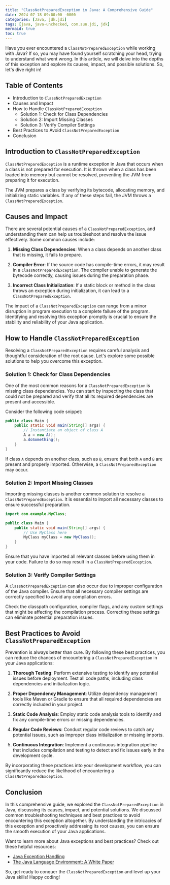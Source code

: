 ```yaml
---
title: "ClassNotPreparedException in Java: A Comprehensive Guide"
date: 2024-07-18 09:00:00 -0000
categories: [Java, jdk.jdi]
tags: [java, java-unchecked, com.sun.jdi, jdk]
mermaid: true
toc: true
---
```



Have you ever encountered a `ClassNotPreparedException` while working with Java? If so, you may have found yourself scratching your head, trying to understand what went wrong. In this article, we will delve into the depths of this exception and explore its causes, impact, and possible solutions. So, let's dive right in!

## Table of Contents
- Introduction to `ClassNotPreparedException`
- Causes and Impact
- How to Handle `ClassNotPreparedException`
    - Solution 1: Check for Class Dependencies
    - Solution 2: Import Missing Classes
    - Solution 3: Verify Compiler Settings
- Best Practices to Avoid `ClassNotPreparedException`
- Conclusion

## Introduction to `ClassNotPreparedException`
`ClassNotPreparedException` is a runtime exception in Java that occurs when a class is not prepared for execution. It is thrown when a class has been loaded into memory but cannot be resolved, preventing the JVM from preparing it for execution.

The JVM prepares a class by verifying its bytecode, allocating memory, and initializing static variables. If any of these steps fail, the JVM throws a `ClassNotPreparedException`.

## Causes and Impact
There are several potential causes of a `ClassNotPreparedException`, and understanding them can help us troubleshoot and resolve the issue effectively. Some common causes include:

1. **Missing Class Dependencies**: When a class depends on another class that is missing, it fails to prepare.

2. **Compiler Error**: If the source code has compile-time errors, it may result in a `ClassNotPreparedException`. The compiler unable to generate the bytecode correctly, causing issues during the preparation phase.

3. **Incorrect Class Initialization**: If a static block or method in the class throws an exception during initialization, it can lead to a `ClassNotPreparedException`.

The impact of a `ClassNotPreparedException` can range from a minor disruption in program execution to a complete failure of the program. Identifying and resolving this exception promptly is crucial to ensure the stability and reliability of your Java application.

## How to Handle `ClassNotPreparedException`
Resolving a `ClassNotPreparedException` requires careful analysis and thoughtful consideration of the root cause. Let's explore some possible solutions to help you overcome this exception.

### Solution 1: Check for Class Dependencies
One of the most common reasons for a `ClassNotPreparedException` is missing class dependencies. You can start by inspecting the class that could not be prepared and verify that all its required dependencies are present and accessible.

Consider the following code snippet:

```java
public class Main {
    public static void main(String[] args) {
        // Instantiate an object of class A
        A a = new A();
        a.doSomething();
    }
}
```

If class `A` depends on another class, such as `B`, ensure that both `A` and `B` are present and properly imported. Otherwise, a `ClassNotPreparedException` may occur.

### Solution 2: Import Missing Classes
Importing missing classes is another common solution to resolve a `ClassNotPreparedException`. It is essential to import all necessary classes to ensure successful preparation.

```java
import com.example.MyClass;

public class Main {
    public static void main(String[] args) {
        // Use MyClass here
        MyClass myClass = new MyClass();
    }
}
```

Ensure that you have imported all relevant classes before using them in your code. Failure to do so may result in a `ClassNotPreparedException`.

### Solution 3: Verify Compiler Settings
A `ClassNotPreparedException` can also occur due to improper configuration of the Java compiler. Ensure that all necessary compiler settings are correctly specified to avoid any compilation errors.

Check the classpath configuration, compiler flags, and any custom settings that might be affecting the compilation process. Correcting these settings can eliminate potential preparation issues.

## Best Practices to Avoid `ClassNotPreparedException`
Prevention is always better than cure. By following these best practices, you can reduce the chances of encountering a `ClassNotPreparedException` in your Java applications:

1. **Thorough Testing**: Perform extensive testing to identify any potential issues before deployment. Test all code paths, including class dependencies and initialization logic.

2. **Proper Dependency Management**: Utilize dependency management tools like Maven or Gradle to ensure that all required dependencies are correctly included in your project.

3. **Static Code Analysis**: Employ static code analysis tools to identify and fix any compile-time errors or missing dependencies.

4. **Regular Code Reviews**: Conduct regular code reviews to catch any potential issues, such as improper class initialization or missing imports.

5. **Continuous Integration**: Implement a continuous integration pipeline that includes compilation and testing to detect and fix issues early in the development cycle.

By incorporating these practices into your development workflow, you can significantly reduce the likelihood of encountering a `ClassNotPreparedException`.

## Conclusion
In this comprehensive guide, we explored the `ClassNotPreparedException` in Java, discussing its causes, impact, and potential solutions. We discussed common troubleshooting techniques and best practices to avoid encountering this exception altogether. By understanding the intricacies of this exception and proactively addressing its root causes, you can ensure the smooth execution of your Java applications.

Want to learn more about Java exceptions and best practices? Check out these helpful resources:

- [Java Exception Handling](https://docs.oracle.com/javase/tutorial/essential/exceptions/index.html)
- [The Java Language Environment: A White Paper](https://www.oracle.com/java/technologies/javase/jdk-white-paper.html)

So, get ready to conquer the `ClassNotPreparedException` and level up your Java skills! Happy coding!